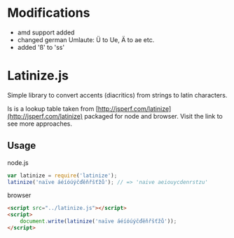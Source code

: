 # Modifications
- amd support added
- changed german Umlaute: Ü to Ue, Ä to ae etc.
- added 'ß' to 'ss'

# Latinize.js

Simple library to convert accents (diacritics) from strings to latin characters.

Is is a lookup table taken from [http://jsperf.com/latinize](http://jsperf.com/latinize) packaged for node and browser. Visit the link to see more approaches.

## Usage

node.js

```javascript
var latinize = require('latinize');
latinize('naïve áéíóúýčďěňřšťžů'); // => 'naive aeiouycdenrstzu'
```

browser

```html
<script src="../latinize.js"></script>
<script>
    document.write(latinize('naïve áéíóúýčďěňřšťžů'));
</script>
```

